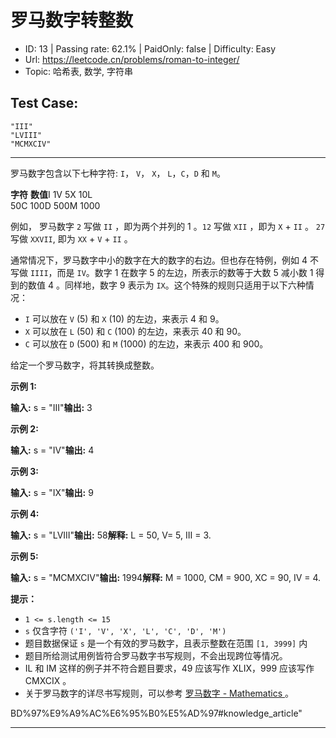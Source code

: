 # 罗马数字转整数                                                        

* ID: 13      | Passing rate: 62.1% | PaidOnly: false  | Difficulty: Easy 
* Url: https://leetcode.cn/problems/roman-to-integer/ 
* Topic: 哈希表, 数学, 字符串 

## Test Case:

```
"III"
"LVIII"
"MCMXCIV"
```

---

罗马数字包含以下七种字符: `I`， `V`， `X`， `L`，`C`，`D` 和 `M`。

**字符**          **数值**I             1V             5X             10L       
      50C             100D             500M             1000

例如， 罗马数字 `2` 写做 `II` ，即为两个并列的 1 。`12` 写做 `XII` ，即为 `X` +
`II` 。 `27` 写做 `XXVII`, 即为 `XX` + `V` + `II` 。

通常情况下，罗马数字中小的数字在大的数字的右边。但也存在特例，例如 4 不写做
`IIII`，而是 `IV`。数字 1 在数字 5 的左边，所表示的数等于大数 5 减小数 1
得到的数值 4 。同样地，数字 9 表示为 `IX`。这个特殊的规则只适用于以下六种情况：

* `I` 可以放在 `V` (5) 和 `X` (10) 的左边，来表示 4 和 9。
* `X` 可以放在 `L` (50) 和 `C` (100) 的左边，来表示 40 和 90。
* `C` 可以放在 `D` (500) 和 `M` (1000) 的左边，来表示 400 和 900。

给定一个罗马数字，将其转换成整数。


**示例 1:**

**输入:** s = \"III\"**输出:** 3

**示例 2:**

**输入:** s = \"IV\"**输出:** 4

**示例 3:**

**输入:** s = \"IX\"**输出:** 9

**示例 4:**

**输入:** s = \"LVIII\"**输出:** 58**解释:** L = 50, V= 5, III = 3.

**示例 5:**

**输入:** s = \"MCMXCIV\"**输出:** 1994**解释:** M = 1000, CM = 900, XC = 90, IV
 = 4.


**提示：**

* `1 <= s.length <= 15`
* `s` 仅含字符 `('I', 'V', 'X', 'L', 'C', 'D', 'M')`
* 题目数据保证 `s` 是一个有效的罗马数字，且表示整数在范围 `[1, 3999]` 内
* 题目所给测试用例皆符合罗马数字书写规则，不会出现跨位等情况。
* IL 和 IM 这样的例子并不符合题目要求，49 应该写作 XLIX，999 应该写作 CMXCIX 。
* 关于罗马数字的详尽书写规则，可以参考 [罗马数字 - Mathematics ][1]。

[1]: \"https://b2b.partcommunity.com/community/knowledge/zh_CN/detail/10753/%E7%
BD%97%E9%A9%AC%E6%95%B0%E5%AD%97#knowledge_article\"

---